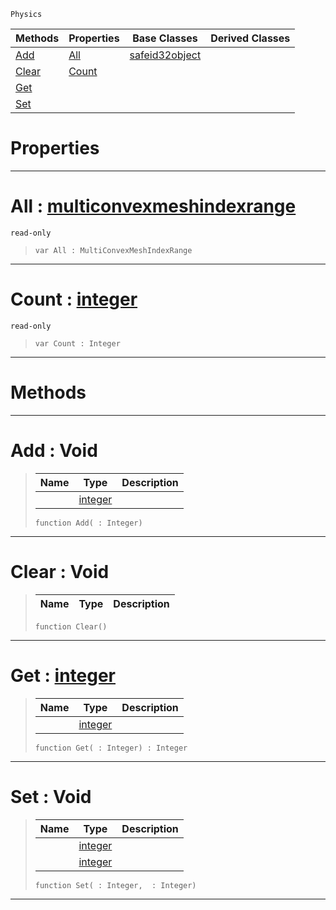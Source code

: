  `Physics`

|Methods|Properties|Base Classes|Derived Classes|
|---|---|---|---|
|[ Add](https://github.com/ZilchEngine/ZilchDocs/blob/master/code_reference/class_reference/multiconvexmeshindexdata.markdown#add-void)|[ All](https://github.com/ZilchEngine/ZilchDocs/blob/master/code_reference/class_reference/multiconvexmeshindexdata.markdown#all-zero-engine-document)|[safeid32object](https://github.com/ZilchEngine/ZilchDocs/blob/master/code_reference/class_reference/safeid32object.markdown)| |
|[ Clear](https://github.com/ZilchEngine/ZilchDocs/blob/master/code_reference/class_reference/multiconvexmeshindexdata.markdown#clear-void)|[ Count](https://github.com/ZilchEngine/ZilchDocs/blob/master/code_reference/class_reference/multiconvexmeshindexdata.markdown#count-zero-engine-docume)| | |
|[ Get](https://github.com/ZilchEngine/ZilchDocs/blob/master/code_reference/class_reference/multiconvexmeshindexdata.markdown#get-zero-engine-document)| | | |
|[ Set](https://github.com/ZilchEngine/ZilchDocs/blob/master/code_reference/class_reference/multiconvexmeshindexdata.markdown#set-void)| | | |


 #  Properties


---  
 #  All : [multiconvexmeshindexrange](https://github.com/ZilchEngine/ZilchDocs/blob/master/code_reference/class_reference/multiconvexmeshindexrange.markdown)

 `read-only`

> 
> ``` lang=cpp, name=Nada
> var All : MultiConvexMeshIndexRange


---  
 #  Count : [integer](https://github.com/ZilchEngine/ZilchDocs/blob/master/code_reference/nada_base_types/integer.markdown)

 `read-only`

> 
> ``` lang=cpp, name=Nada
> var Count : Integer


---  
 #  Methods


---  
 #  Add : Void

> 
> |Name|Type|Description|
> |---|---|---|
> ||[integer](https://github.com/ZilchEngine/ZilchDocs/blob/master/code_reference/nada_base_types/integer.markdown)| |
> ``` lang=cpp, name=Nada
> function Add( : Integer)
> ``` 


---  
 #  Clear : Void

> 
> |Name|Type|Description|
> |---|---|---|
> ``` lang=cpp, name=Nada
> function Clear()
> ``` 


---  
 #  Get : [integer](https://github.com/ZilchEngine/ZilchDocs/blob/master/code_reference/nada_base_types/integer.markdown)

> 
> |Name|Type|Description|
> |---|---|---|
> ||[integer](https://github.com/ZilchEngine/ZilchDocs/blob/master/code_reference/nada_base_types/integer.markdown)| |
> ``` lang=cpp, name=Nada
> function Get( : Integer) : Integer
> ``` 


---  
 #  Set : Void

> 
> |Name|Type|Description|
> |---|---|---|
> ||[integer](https://github.com/ZilchEngine/ZilchDocs/blob/master/code_reference/nada_base_types/integer.markdown)| |
> ||[integer](https://github.com/ZilchEngine/ZilchDocs/blob/master/code_reference/nada_base_types/integer.markdown)| |
> ``` lang=cpp, name=Nada
> function Set( : Integer,  : Integer)
> ``` 


---  
 

 